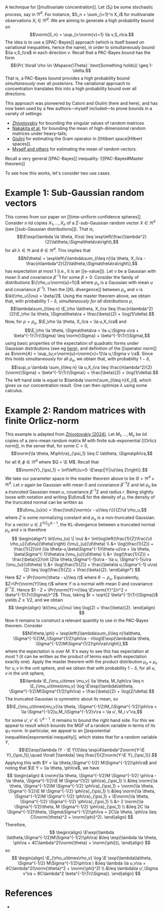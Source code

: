 
A technique for [[multivariate concentration]]. Let $(S_t)$ be some stochastic process, say in $\Re^d$. For instance, $S_n = \sum_{i=1}^n X_i$ for multivariate observations $X_i\in\Re^d$. We are aiming to generate a high probability bound on 
$$\norm{S_n} = \sup_{v:\norm{v}=1} \la v,S_n\ra.$$
The idea is to use a [[PAC-Bayes]] approach (which is itself based on variational inequalities, hence the name), in order to simultaneously bound $\la v,S_t\ra$ in each direction $v$. Recall that a PAC-Bayes bound has the form 
$$\Pr( \forall \rho \in \Mspace{\Theta}: \text{Something holds}) \geq 1-\delta.$$
That is, a PAC-Bayes bound provides a high probability bound _simultaneously_ over all posteriors. The variational approach to concentration translates this into a high probability bound over all directions. 

This approach was pioneered by Catoni and Giulini (here and here), and has now been used by a few authors—myself included—to prove bounds in a variety of settings: 
- [Zhivotovskiy](https://arxiv.org/pdf/2108.08198) for bounding the singular values of random matrices 
- [Nakakita et al.](https://ui.adsabs.harvard.edu/abs/2022arXiv221009756N/abstract) for bounding the mean of high-dimensional random matrices under heavy-tails; 
- [Giulini](https://arxiv.org/pdf/1511.06259) for estimating the Gram operator in [[Hilbert space|Hilbert spaces]]. 
- [Myself and others](https://arxiv.org/abs/2311.08168) for estimating the mean of random vectors. 

Recall a very general [[PAC-Bayes]] inequality: 
![[PAC-Bayes#Master theorem]]

To see how this works, let's consider two use cases. 

# Example 1: Sub-Gaussian random vectors 

This comes from our paper on [[time-uniform confidence spheres]]. Consider $n$ iid copies $X_1,\dots,X_n$ of a $\Sigma$-sub-Gaussian random vector $X\in\Re^d$ (see [[sub-Gaussian distributions]]). That is, 
$$\E\exp(\lambda \la \theta, X\ra) \leq \exp\left(\frac{\lambda^2}{2}\la\theta,\Sigma\theta\ra\right),$$
for all $\lambda\in\Re$ and $\theta\in\Re^d$. This implies that 
$$N(\theta) = \exp\left\{\lambda\sum_{i\leq n}\la \theta, X_i\ra - \frac{n\lambda^2}{2}\la\theta,\Sigma\theta\ra\right\},$$
has expectation at most 1 (i.e., it is an [[e-value]]). Let $\nu$ be a Gaussian with mean 0 and covariance $\beta^{-1}I$ for some $\beta>0$. Consider the family of distributions $\{\rho_u:\norm{u}=1\}$ where $\rho_u$ is a Gaussian with mean $u$ and covariance $\beta^{-1}I$. Then the [[KL divergence]] between $\rho_u$ and $\nu$ is $\kl(\rho_u\|\nu) = \beta/2$. Using the master theorem above, we obtain that, with probability $1-\delta$, _simultaneously for all distributions $\rho$_, 
$$\lambda\sum_{i\leq n} \E_\rho \la\theta, X_i\ra \leq \frac{n\lambda^2}{2}\E_\rho \la \theta, \Sigma\theta\ra + \frac{\beta}{2} + \log(1/\delta).$$
Now, for $\rho=\rho_u$, $\E_\rho \la \theta, X_i\ra = \la u,X_i\ra$ and $$\E_\rho \la \theta, \Sigma\theta\ra = \la u,\Sigma u\ra + \beta^{-1}\Tr(\Sigma) \leq \norm{\Sigma} + \beta^{-1}\Tr(\Sigma),$$using basic properties of the expectation of quadratic forms under Gaussian distributions (see eg [here](https://statproofbook.github.io/P/mean-qf.html)), and definition of the [[operator norm]] as $\norm{A} = \sup_{u,v:\norm{u}=\norm{v}=1}\la u,\Sigma v \ra$. Since this holds simultaneously for all $\rho_u$, we obtain that, with probability $1-\delta$, 
$$\sup_u \lambda \sum_{i\leq n} \la u,X_i\ra \leq \frac{n\lambda^2}{2}(\norm{\Sigma} + \beta^{-1}\Tr(\Sigma)) + \frac{\beta}{2} + \log(1/\delta).$$
The left hand side is equal to $\lambda \norm{\sum_{i\leq n}X_i}$, which gives us our concentration result. One can then optimize $\lambda$ using some calculus. 

# Example 2: Random matrices with finite Orlicz-norm

This example is adapted from [Zhivotovskiy (2024)](https://arxiv.org/pdf/2108.08198). Let $M_1,\dots,M_n$ be iid copies of a zero-mean random matrix $M$ with finite sub-exponential [[Orlicz norm]], in the sense that, for some $C>0$, 
$$\norm{\la \theta, M\phi\ra}_{\psi_1} \leq C \la\theta, \Sigma\phi\ra,$$
for all $\theta, \phi\in\Re^d$ where $Q = \E M$. Recall that 
$$\norm{Y}_{\psi_1} = \inf\left\{u>0: \E\exp(|Y|/u)\leq 2\right\}.$$
We take our parameter space in the master theorem above to be $\Theta = \Re^d\times \Re^d$. Let $\nu$ again be Gaussian with mean 0 and covariance $\beta^{-1}\Sigma$ and let $\mu_u$ be a _truncated_ Gaussian mean $u$, covariance $\beta^{-1}\Sigma$ and radius $r$. Being slightly loose with notation and writing $\d\mu$ for the density of $\mu$, the density of the truncated normal can be written as 
$$\d\mu_{u}(x) = \frac{\ind\{\norm{x - u}\leq r\}}{Z}\d \rho_u,$$
where $Z$ is some normalizing constant and $\rho_u$ is a non-truncated Gaussian. For a vector $u\in \Sigma^{1/2}\mathbb{S}^{d-1}$, the KL-divergence between a truncated normal $\mu_u$ and $\nu$ is therefore
$$
\begin{align*}
    \kl(\mu_{u} \| \nu) &= \int\log\left(\frac{1}{Z}\frac{\d \rho_u}{\d\nu}(\theta)\right) {\mu}_{u}(\d\theta) \\ 
    &= \log(\frac{1}{Z}) + \frac{1}{2}\int (\la \theta-u,\beta\Sigma^{-1}(\theta-u)\ra + \la  \theta, \beta\Sigma^{-1}\theta\ra )\mu_{u}(\d\theta) \\ 
    &= \log(\frac{1}{Z}) + \frac{\beta}{2}\int (2\la \theta,\Sigma^{-1}u\ra - \la  u, \Sigma^{-1}u\ra )\mu_{u}(\d\theta) \\ 
    &= \log(\frac{1}{Z}) + \frac{\beta\la u,\Sigma^{-1} u\ra}{2} \leq  \log(\frac{1}{Z}) + \frac{\beta}{2}. 
\end{align*}
$$
Here $Z = \Pr(\norm{\theta - u}\leq r)$ where $\theta\sim \rho_{u}$. Equivalently, $Z=\Pr(\norm{Y}\leq r)$ where $Y$ is a normal with mean $0$ and covariance $\beta^{-1}\Sigma$. Hence $1 - Z = \Pr(\norm{Y}>r)\leq \E\norm{Y}^2/r^2 = \beta^{-1}\Tr(\Sigma)/r^2$. Thus, taking $r = \sqrt{2 \beta^{-1}\Tr(\Sigma)}$ yields $Z\geq 1/2$, and we obtain 
$$
\begin{align}
\kl(\mu_u\|\nu) \leq \log(2) + \frac{\beta}{2}. 
\end{align}
$$
Now it remains to construct a relevant quantity to use in the PAC-Bayes theorem. Consider 
$$N(\theta,\phi) = \exp\left\{\lambda\sum_{i\leq n}\la\theta, \Sigma^{-1/2}M_i\Sigma^{1/2}\phi\ra - n\log\E\exp(\lambda\la \theta, \Sigma^{-1/2}M\Sigma^{1/2}\phi\ra)\right\},$$
where the expectation is over $M$. It's easy to see this has expectation at most 1 (it can be written as the product of terms each with expectation exactly one). Apply the master theorem with the product distribution $\mu_u\times \mu_v$ for $u,v$ in the unit sphere, and we obtain that with probability $1-\delta$, for all $u,v$ in the unit sphere, 
$$\lambda \E_{\mu_u\times \mu_v} \la \theta, M_i\phi\ra \leq n \E_{\mu_u\times\mu_v} \log \E\exp(\lambda\la\theta, 
\Sigma^{-1/2}M\Sigma^{1/2}\phi\ra) + \frac{\beta}{2} + \log(2/\delta).$$
The truncated Gaussian is symmetric about its mean, so $$\E_{\mu_u\times\mu_v}\la \theta, \Sigma^{-1/2}M_i\Sigma^{-1/2}\phi\ra = \la \Sigma^{-1/2}u,M_i\Sigma^{-1/2}v\ra = \la u', M_i v'\ra,$$
for some $u',v'\in\mathbb{S}^{d-1}$.  It remains to bound the right hand side. For this we appeal to result which bounds the MGF of a random variable in terms of its $\psi_1$-norm. In particular, we appeal to an [[exponential inequalities|exponential inequality]], which states that for a random variable $Y$, 
$$\E[\exp(\lambda (Y - \E Y))]\leq \exp(4\lambda^2\norm{Y-\E Y}_{\psi_1}),\quad \forall |\lambda| \leq \frac{1}{2\norm{Y-\E Y}_{\psi_1}}.$$
Applying this with $Y = \la \theta,\Sigma^{-1/2} M\Sigma^{-1/2}\phi\ra$ and noting that $\E Y = \la \theta, \phi\ra$, we have 
$$
\begin{align}
& \norm{\la \theta, \Sigma^{-1/2}M \Sigma^{-1/2} \phi\ra - \la \theta, \Sigma^{-1/2}\E M \Sigma^{1/2} \phi\ra}_{\psi_1} \\ 
&\leq \norm{\la \theta, \Sigma^{-1/2}M \Sigma^{-1/2} \phi\ra}_{\psi_1} + \norm{\la \theta, \Sigma^{-1/2}\E M \Sigma^{-1/2} \phi\ra}_{\psi_1} \\ 
&\leq \norm{\la \theta, \Sigma^{-1/2}M \Sigma^{-1/2} \phi\ra}_{\psi_1} + \E\norm{\la \theta, \Sigma^{-1/2} \Sigma^{-1/2} \phi\ra}_{\psi_1} \\ 
&= 2 \norm{\la \Sigma^{-1/2}\theta, M \Sigma^{-1/2} \phi\ra}_{\psi_1} \\ 
&\leq 2C \la \Sigma^{-1/2}\theta, \Sigma\Sigma^{-1/2}\phi\ra = 2C\la \theta, \phi\ra \leq C(\norm{\theta}^2 + \norm{\phi}^2). 
\end{align}
$$
Therefore, 
$$
\begin{align}
\E\exp(\lambda \la\theta,\Sigma^{-1/2}M\Sigma^{-1/2}\phi\ra) &\leq \exp(\lambda \la \theta, \phi\ra + 4C\lambda^2(\norm{\theta} + \norm{\phi})), 
\end{align}
$$
so 
$$
\begin{align}
\E_{\rho_u\times\rho_v} \log \E \exp(\lambda\la\theta, \Sigma^{-1/2} M\Sigma^{-1/2}\phi\ra ) &\leq \lambda \la u,v\ra + 4C\lambda^2(\norm{\theta}^2 + \norm{\phi}^2) \\ 
&\leq  \lambda\la u',\Sigma v'\ra + 8C\lambda^2 \beta^{-1}\Tr(\Sigma)). 
\end{align}
$$





# References 

- 